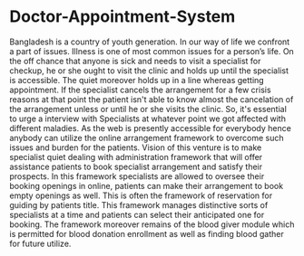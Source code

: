 # Doctor-Appointment-System
Bangladesh is a country of youth generation. In our way of life we confront a part of issues. Illness is one of most common issues for a person’s life. On the off chance that anyone is sick and needs to visit a specialist for checkup, he or she ought to visit the clinic and holds up until the specialist is accessible. The quiet moreover holds up in a line whereas getting appointment. If the specialist cancels the arrangement for a few crisis reasons at that point the patient isn't able to know almost the cancelation of the arrangement unless or until he or she visits the clinic. So, it's essential to urge a interview with Specialists at whatever point we got affected with different maladies. As the web is presently accessible for everybody hence anybody can utilize the online arrangement framework to overcome such issues and burden for the patients.  Vision of this venture is to make specialist quiet dealing with administration framework that will offer assistance patients to book specialist arrangement and satisfy their prospects. In this framework specialists are allowed to oversee their booking openings in online, patients can make their arrangement to book empty openings as well. This is often the framework of reservation for guiding by patients title. This framework manages distinctive sorts of specialists at a time and patients can select their anticipated one for booking. The framework moreover remains of the blood giver module which is permitted for blood donation enrollment as well as finding blood gather for future utilize.
